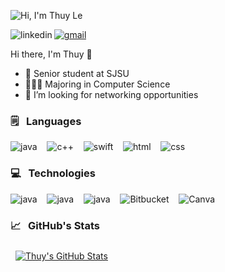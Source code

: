 
![Hi, I'm Thuy Le](https://user-images.githubusercontent.com/67810546/118386433-53463d00-b5cc-11eb-9890-ac4f0661506b.png)

[<img align="left" alt="linkedin" src="https://img.shields.io/badge/LinkedIn-0077B5?&style=for-the-badge&logo=linkedin&logoColor=white" />](https://www.linkedin.com/in/thuyle97) 
[<img alt="gmail" src="https://img.shields.io/badge/Gmail-D14836?style=for-the-badge&logo=gmail&logoColor=white" />](mailto:thuynhatphuong.le@sjsu.edu) 

Hi there, I'm Thuy 👋
- 🌱 Senior student at SJSU
- 👩🏻‍💻 Majoring in Computer Science
- 💞️ I’m looking for networking opportunities

<h3>🗒 &nbsp Languages</h3>

<img alt="java" src="https://img.shields.io/badge/Java-ED8B00?style=for-the-badge&logo=java&logoColor=white" /> &nbsp; &nbsp;<img alt="c++" src="https://img.shields.io/badge/C%2B%2B-00599C?style=for-the-badge&logo=c%2B%2B&logoColor=white" /> &nbsp; &nbsp;<img alt="swift" src="https://img.shields.io/badge/Swift-FA7343?style=for-the-badge&logo=swift&logoColor=white" /> &nbsp; &nbsp;<img alt="html" src="https://img.shields.io/badge/HTML-239120?style=for-the-badge&logo=html5&logoColor=white" /> &nbsp; &nbsp;<img alt="css" src="https://img.shields.io/badge/CSS-239120?&style=for-the-badge&logo=css3&logoColor=white" />

<h3>💻 &nbsp Technologies</h3>

<img alt="java" src="https://img.shields.io/badge/Bootstrap-563D7C?style=for-the-badge&logo=bootstrap&logoColor=white" /> &nbsp; &nbsp;<img alt="java" src="https://img.shields.io/badge/Git-F05032?style=for-the-badge&logo=git&logoColor=white" /> &nbsp; &nbsp;<img alt="java" src="https://img.shields.io/badge/Adobe%20XD-FF61F6?style=for-the-badge&logo=Adobe%20XD&logoColor=white" /> &nbsp; &nbsp;<img alt="Bitbucket" src="https://img.shields.io/badge/bitbucket-%230047B3.svg?&style=for-the-badge&logo=bitbucket&logoColor=white"/> &nbsp; &nbsp;<img alt="Canva" src="https://img.shields.io/badge/Canva-%2300C4CC.svg?&style=for-the-badge&logo=Canva&logoColor=white"/>

<h3>📈 &nbsp GitHub's Stats</h3>

<a href="https://github.com/thuyle97">
  <img align="center" style="margin:0.5rem" src="https://github-readme-stats.vercel.app/api?username=thuyle97&show_icons=true&line_height=27&count_private=true&hide=issues,stars&title_color=ffffff&text_color=c9cacc&icon_color=4AB097&bg_color=1A2B34" alt="Thuy's GitHub Stats" />
</a>

<!---
thuyle97/thuyle97 is a ✨ special ✨ repository because its `README.md` (this file) appears on your GitHub profile.
You can click the Preview link to take a look at your changes.
--->
